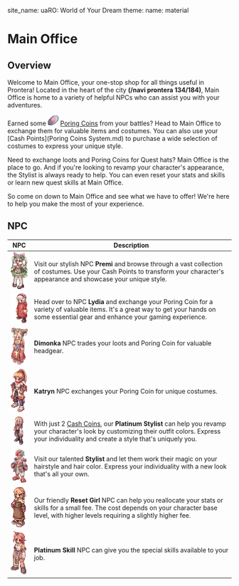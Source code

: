 site_name: uaRO: World of Your Dream
theme:
  name: material

# Main Office


## **Overview**

Welcome to Main Office, your one-stop shop for all things useful in Prontera! Located in the heart of the city **(/navi prontera 134/184)**, Main Office is home to a variety of helpful NPCs who can assist you with your adventures.

Earned some ![Poring Coins](img/7539.gif) [Poring Coins](Poring_Coins_System.md) from your battles? Head to Main Office to exchange them for valuable items and costumes. You can also use your [Cash Points](Poring Coins System.md) to purchase a wide selection of costumes to express your unique style.

Need to exchange loots and Poring Coins for Quest hats? Main Office is the place to go. And if you're looking to revamp your character's appearance, the Stylist is always ready to help. You can even reset your stats and skills or learn new quest skills at Main Office.

So come on down to Main Office and see what we have to offer! We're here to help you make the most of your experience.


## **NPC**

| NPC                    | Description                                                                                          |
|------------------------|------------------------------------------------------------------------------------------------------|
| ![Premi](img/4_F_PREMI.gif) | Visit our stylish NPC **Premi** and browse through a vast collection of costumes. Use your Cash Points to transform your character's appearance and showcase your unique style. |
| ![Lydia](img/4_F_NFLOSTGIRL.gif) | Head over to NPC **Lydia** and exchange your Poring Coin for a variety of valuable items. It's a great way to get your hands on some essential gear and enhance your gaming experience. |
| ![Dimonka](img/4_F_JP_NOAH.gif) | **Dimonka** NPC trades your loots and Poring Coin for valuable headgear. |
| ![Katryn](img/4_F_GELKA.gif) | **Katryn** NPC exchanges your Poring Coin for unique costumes. |
| ![Platinum Stylist](img/4_M_OILMAN.gif) | With just 2 [Cash Coins](Donations.md), our **Platinum Stylist** can help you revamp your character's look by customizing their outfit colors. Express your individuality and create a style that's uniquely you. |
| ![Dyeinger](img/2_M_DYEINGER.gif) | Visit our talented **Stylist** and let them work their magic on your hairstyle and hair color. Express your individuality with a new look that's all your own. |
| ![Reset Girl](img/4_F_ACOLYTE.gif) | Our friendly **Reset Girl** NPC can help you reallocate your stats or skills for a small fee. The cost depends on your character base level, with higher levels requiring a slightly higher fee. |
| ![Platinum Skill](img/1_F_01.gif) | **Platinum Skill** NPC can give you the special skills available to your job. |
